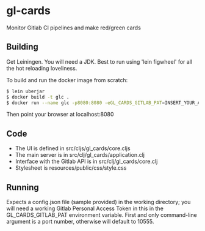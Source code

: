 # gl-cards
Monitor Gitlab CI pipelines and make red/green cards

## Building

Get Leiningen. You will need a JDK. Best to run using 'lein figwheel' for all
the hot reloading loveliness.

To build and run the docker image from scratch:

```bash
$ lein uberjar
$ docker build -t glc .
$ docker run --name glc -p8080:8080 -eGL_CARDS_GITLAB_PAT=INSERT_YOUR_ACCESS_TOKEN_HERE glc
```

Then point your browser at localhost:8080

## Code

* The UI is defined in src/cljs/gl_cards/core.cljs
* The main server is in src/clj/gl_cards/application.clj
* Interface with the Gitlab API is in src/clj/gl_cards/core.clj
* Stylesheet is resources/public/css/style.css

## Running

Expects a config.json file (sample provided) in the working directory; you will need a working Gitlab Personal Access Token in this in the GL_CARDS_GITLAB_PAT environment variable. First and only command-line argument is a port number, otherwise will default to 10555.
